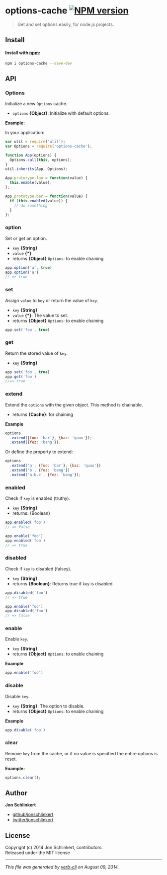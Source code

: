 # options-cache [![NPM version](https://badge.fury.io/js/options-cache.png)](http://badge.fury.io/js/options-cache)

> Get and set options easily, for node.js projects.

## Install
#### Install with [npm](npmjs.org):

```bash
npm i options-cache --save-dev
```

## API
### Options

Initialize a new `Options` cache.

* `options` **{Object}**: Initialize with default options.  

**Example:**

In your application:

```js
var util = require('util');
var Options = require('options-cache');

function App(options) {
  Options.call(this, options);
}
util.inherits(App, Options);

App.prototype.foo = function(value) {
  this.enable(value);
};

App.prototype.bar = function(value) {
  if (this.enabled(value)) {
    // do something
  }
};
```


### option

Set or get an option.

* `key` **{String}**  
* `value` **{*}**  
* returns **{Object}** `Options`: to enable chaining  

```js
app.option('a', true)
app.option('a')
// => true
```


### set

Assign `value` to `key` or return the value of `key`.

* `key` **{String}**  
* `value` **{*}**: The value to set.  
* returns **{Object}** `Options`: to enable chaining  

```js
app.set('foo', true)
```


### get

Return the stored value of `key`.

* `key` **{String}**  

```js
app.set('foo', true)
app.get('foo')
//=> true
```


### extend

Extend the `options` with the given object. This method is chainable.

* returns **{Cache}**: for chaining  

**Example**

```js
options
  .extend({foo: 'bar'}, {baz: 'quux'});
  .extend({fez: 'bang'});
```

Or define the property to extend:

```js
options
  .extend('a', {foo: 'bar'}, {baz: 'quux'})
  .extend('b', {fez: 'bang'})
  .extend('a.b.c', {fez: 'bang'});
```


### enabled

Check if `key` is enabled (truthy).

* `key` **{String}**  
* returns: {Boolean}  

```js
app.enabled('foo')
// => false

app.enable('foo')
app.enabled('foo')
// => true
```


### disabled

Check if `key` is disabled (falsey).

* `key` **{String}**  
* returns **{Boolean}**: Returns true if `key` is disabled.  

```js
app.disabled('foo')
// => true

app.enable('foo')
app.disabled('foo')
// => false
```


### enable

Enable `key`.

* `key` **{String}**  
* returns **{Object}** `Options`: to enable chaining  

**Example**

```js
app.enable('foo')
```


### disable

Disable `key`.

* `key` **{String}**: The option to disable.  
* returns **{Object}** `Options`: to enable chaining  

**Example**

```js
app.disable('foo')
```


### clear

Remove `key` from the cache, or if no value is specified the entire options is reset.


**Example:**

```js
options.clear();
```

## Author

**Jon Schlinkert**
 
+ [github/jonschlinkert](https://github.com/jonschlinkert)
+ [twitter/jonschlinkert](http://twitter.com/jonschlinkert) 

## License
Copyright (c) 2014 Jon Schlinkert, contributors.  
Released under the MIT license

***

_This file was generated by [verb-cli](https://github.com/assemble/verb-cli) on August 09, 2014._